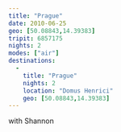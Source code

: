 ```yaml
---
title: "Prague"
date: 2010-06-25
geo: [50.08843,14.39383]
tripit: 6857175
nights: 2
modes: ["air"]
destinations:
  -
    title: "Prague"
    nights: 2
    location: "Domus Henrici"
    geo: [50.08843,14.39383]
---
```


with Shannon
